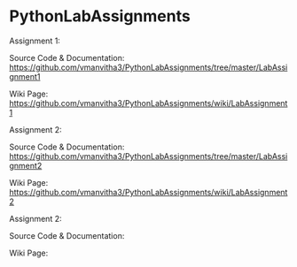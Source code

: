 # PythonLabAssignments

Assignment 1:

Source Code & Documentation: https://github.com/vmanvitha3/PythonLabAssignments/tree/master/LabAssignment1

Wiki Page: https://github.com/vmanvitha3/PythonLabAssignments/wiki/LabAssignment1


Assignment 2:

Source Code & Documentation: https://github.com/vmanvitha3/PythonLabAssignments/tree/master/LabAssignment2

Wiki Page: https://github.com/vmanvitha3/PythonLabAssignments/wiki/LabAssignment2


Assignment 2:

Source Code & Documentation: 

Wiki Page: 
